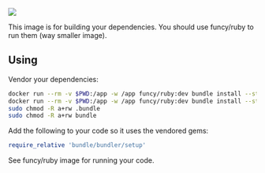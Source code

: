 [![](http://badge-imagelayers.iron.io/funcy/ruby:dev.svg)](http://imagelayers.iron.io/?images=funcy/ruby:dev 'Get your own badge on imagelayers.iron.io')

This image is for building your dependencies. You should use
funcy/ruby to run them (way smaller image).

## Using

Vendor your dependencies:

```sh
docker run --rm -v $PWD:/app -w /app funcy/ruby:dev bundle install --standalone --clean
docker run --rm -v $PWD:/app -w /app funcy/ruby:dev bundle install --standalone --clean
sudo chmod -R a+rw .bundle
sudo chmod -R a+rw bundle
```

Add the following to your code so it uses the vendored gems:

```ruby
require_relative 'bundle/bundler/setup'
```

See funcy/ruby image for running your code.
